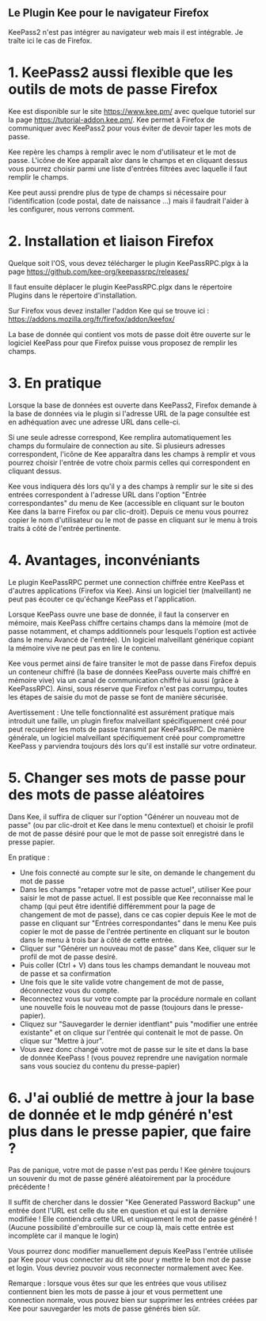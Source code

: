 ## Le Plugin Kee pour le navigateur Firefox

KeePass2 n'est pas intégrer au navigateur web mais il est intégrable. Je traîte ici le cas de Firefox.

# 1. KeePass2 aussi flexible que les outils de mots de passe Firefox

Kee est disponible sur le site https://www.kee.pm/ avec quelque tutoriel sur la page https://tutorial-addon.kee.pm/.
Kee permet à Firefox de communiquer avec KeePass2 pour vous éviter de devoir taper les mots de passe.

Kee repère les champs à remplir avec le nom d'utilisateur et le mot de passe. L'icône de Kee apparaît alor dans le champs et en cliquant dessus vous pourrez choisir parmi une liste d'entrées filtrées avec laquelle il faut remplir le champs.

Kee peut aussi prendre plus de type de champs si nécessaire pour l'identification (code postal, date de naissance ...) mais il faudrait l'aider à les configurer, nous verrons comment.

# 2. Installation et liaison Firefox

Quelque soit l'OS, vous devez télécharger le plugin KeePassRPC.plgx à la page https://github.com/kee-org/keepassrpc/releases/ 

Il faut ensuite déplacer le plugin KeePassRPC.plgx dans le répertoire Plugins dans le répertoire d'installation.

Sur Firefox vous devez installer l'addon Kee qui se trouve ici : https://addons.mozilla.org/fr/firefox/addon/keefox/

La base de donnée qui contient vos mots de passe doit être ouverte sur le logiciel KeePass pour que Firefox puisse vous proposez de remplir les champs.

# 3. En pratique

Lorsque la base de données est ouverte dans KeePass2, Firefox demande à la base de données via le plugin si l'adresse URL de la page consultée est en adhéquation avec une adresse URL dans celle-ci. 

Si une seule adresse correspond, Kee remplira automatiquement les champs du formulaire de connection au site. 
Si plusieurs adresses correspondent, l'icône de Kee apparaîtra dans les champs à remplir et vous pourrez choisir l'entrée de votre choix parmis celles qui correspondent en cliquant dessus.

Kee vous indiquera dés lors qu'il y a des champs à remplir sur le site si des entrées correspondent à l'adresse URL dans l'option "Entrée correspondantes" du menu de Kee (accessible en cliquant sur le bouton Kee dans la barre Firefox ou par clic-droit). Depuis ce menu vous pourrez copier le nom d'utilisateur ou le mot de passe en cliquant sur le menu à trois traits à côté de l'entrée pertinente.

# 4. Avantages, inconvéniants

Le plugin KeePassRPC permet une connection chiffrée entre KeePass et d'autres applications (Firefox via Kee). Ainsi un logiciel tier (malveillant) ne peut pas écouter ce qu'échange KeePass et l'application.

Lorsque KeePass ouvre une base de donnée, il faut la conserver en mémoire, mais KeePass chiffre certains champs dans la mémoire (mot de passe notamment, et champs additionnels pour lesquels l'option est activée dans le menu Avancé de l'entrée). Un logiciel malveillant générique copiant la mémoire vive ne peut pas en lire le contenu.

Kee vous permet ainsi de faire transiter le mot de passe dans Firefox depuis un conteneur chiffré (la base de données KeePass ouverte mais chiffré en mémoire vive) via un canal de communication chiffré lui aussi (grâce à KeePassRPC). Ainsi, sous réserve que Firefox n'est pas corrumpu, toutes les étapes de saisie du mot de passe se font de manière sécurisée.

Avertissement : Une telle fonctionnalité est assurément pratique mais introduit une faille, un plugin firefox malveillant spécifiquement créé pour peut recupérer les mots de passe transmit par KeePassRPC. De manière générale, un logiciel malveillant spécifiquement créé pour compromettre KeePass y parviendra toujours dés lors qu'il est installé sur votre ordinateur.


# 5. Changer ses mots de passe pour des mots de passe aléatoires

Dans Kee, il suffira de cliquer sur l'option "Générer un nouveau mot de passe" (ou par clic-droit et Kee dans le menu contextuel) et choisir le profil de mot de passe désiré pour que le mot de passe soit enregistré dans le presse papier.

En pratique :
   * Une fois connecté au compte sur le site, on demande le changement du mot de passe
   * Dans les champs "retaper votre mot de passe actuel", utiliser Kee pour saisir le mot de passe actuel. Il est possible que Kee reconnaisse mal le champ (qui peut être identifié différemment pour la page de changement de mot de passe), dans ce cas copier depuis Kee le mot de passe en cliquant sur "Entrées correspondantes" dans le menu Kee puis copier le mot de passe de l'entrée pertinente en cliquant sur le bouton dans le menu à trois bar à côté de cette entrée.
   * Cliquer sur "Générer un nouveau mot de passe" dans Kee, cliquer sur le profil de mot de passe desiré.
   * Puis coller (Ctrl + V) dans tous les champs demandant le nouveau mot de passe et sa confirmation
   * Une fois que le site valide votre changement de mot de passe, déconnectez vous du compte.
   * Reconnectez vous sur votre compte par la procédure normale en collant une nouvelle fois le nouveau mot de passe (toujours dans le presse-papier).
   * Cliquez sur "Sauvegarder le dernier identfiant" puis "modifier une entrée existante" et on clique sur l'entrée qui contenait le mot de passe. On clique sur "Mettre à jour".
   * Vous avez donc changé votre mot de passe sur le site et dans la base de donnée KeePass ! (vous pouvez reprendre une navigation normale sans vous souciez du contenu du presse-papier)

# 6. J'ai oublié de mettre à jour la base de donnée et le mdp généré n'est plus dans le presse papier, que faire ?

Pas de panique, votre mot de passe n'est pas perdu ! Kee génère toujours un souvenir du mot de passe généré aléatoirement par la procédure précédente !

Il suffit de chercher dans le dossier "Kee Generated Password Backup" une entrée dont l'URL est celle du site en question et qui est la dernière modifiée ! Elle contiendra cette URL et uniquement le mot de passe généré ! (Aucune possibilité d'embrouille sur ce coup là, mais cette entrée est incomplète car il manque le login)

Vous pourrez donc modifier manuellement depuis KeePass l'entrée utilisée par Kee pour vous connecter au dit site pour y mettre le bon mot de passe et login. Vous devriez pouvoir vous reconnecter normalement avec Kee.

Remarque : lorsque vous êtes sur que les entrées que vous utilisez contiennent bien les mots de passe à jour et vous permettent une connection normale, vous pouvez bien sur supprimer les entrées créées par Kee pour sauvegarder les mots de passe générés bien sûr.
